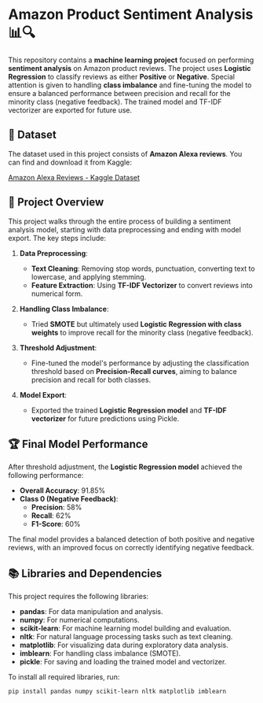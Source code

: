 # Amazon Product Sentiment Analysis 📊🔍

This repository contains a **machine learning project** focused on performing **sentiment analysis** on Amazon product reviews. The project uses **Logistic Regression** to classify reviews as either **Positive** or **Negative**. Special attention is given to handling **class imbalance** and fine-tuning the model to ensure a balanced performance between precision and recall for the minority class (negative feedback). The trained model and TF-IDF vectorizer are exported for future use.

## 📁 Dataset

The dataset used in this project consists of **Amazon Alexa reviews**. You can find and download it from Kaggle:

[Amazon Alexa Reviews - Kaggle Dataset](https://www.kaggle.com/datasets/sid321axn/amazon-alexa-reviews/data)

## 🚀 Project Overview

This project walks through the entire process of building a sentiment analysis model, starting with data preprocessing and ending with model export. The key steps include:

1. **Data Preprocessing**:
   - **Text Cleaning**: Removing stop words, punctuation, converting text to lowercase, and applying stemming.
   - **Feature Extraction**: Using **TF-IDF Vectorizer** to convert reviews into numerical form.
   
2. **Handling Class Imbalance**:
   - Tried **SMOTE** but ultimately used **Logistic Regression with class weights** to improve recall for the minority class (negative feedback).

3. **Threshold Adjustment**:
   - Fine-tuned the model's performance by adjusting the classification threshold based on **Precision-Recall curves**, aiming to balance precision and recall for both classes.

4. **Model Export**:
   - Exported the trained **Logistic Regression model** and **TF-IDF vectorizer** for future predictions using Pickle.

## 🏆 Final Model Performance

After threshold adjustment, the **Logistic Regression model** achieved the following performance:

- **Overall Accuracy**: 91.85%
- **Class 0 (Negative Feedback)**:
  - **Precision**: 58%
  - **Recall**: 62%
  - **F1-Score**: 60%

The final model provides a balanced detection of both positive and negative reviews, with an improved focus on correctly identifying negative feedback.

## 📚 Libraries and Dependencies

This project requires the following libraries:

- **pandas**: For data manipulation and analysis.
- **numpy**: For numerical computations.
- **scikit-learn**: For machine learning model building and evaluation.
- **nltk**: For natural language processing tasks such as text cleaning.
- **matplotlib**: For visualizing data during exploratory data analysis.
- **imblearn**: For handling class imbalance (SMOTE).
- **pickle**: For saving and loading the trained model and vectorizer.

To install all required libraries, run:
```bash
pip install pandas numpy scikit-learn nltk matplotlib imblearn
